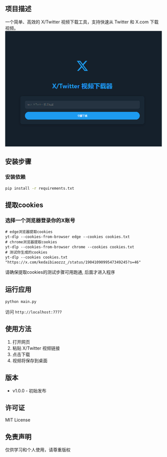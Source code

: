 ## 项目描述
一个简单、高效的 X/Twitter 视频下载工具，支持快速从 Twitter 和 X.com 下载视频。
![home.png](static%2Fhome.png)

## 安装步骤

### 安装依赖
```bash
pip install -r requirements.txt
```

## 提取cookies
### 选择一个浏览器登录你的X账号
```shell
# edge浏览器提取cookies
yt-dlp --cookies-from-browser edge --cookies cookies.txt
# chrome浏览器提取cookies
yt-dlp --cookies-from-browser chrome --cookies cookies.txt
# 测试你生成的cookies
yt-dlp --cookies cookies.txt "https://x.com/kedaibiaozzz_/status/1904109099547349245?s=46"
```

请确保提取cookies的测试步骤可用跑通, 后面才进入程序

## 运行应用
```bash
python main.py
```

访问 `http://localhost:7777`

## 使用方法
1. 打开网页
2. 粘贴 X/Twitter 视频链接
3. 点击下载
4. 视频将保存到桌面

## 版本
- v1.0.0 - 初始发布

## 许可证
MIT License

## 免责声明
仅供学习和个人使用，请尊重版权
